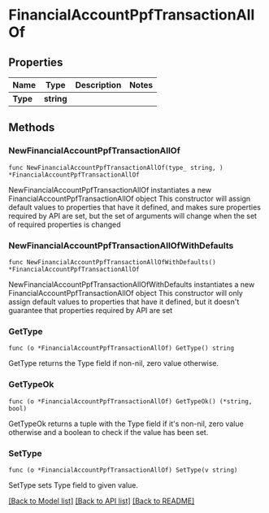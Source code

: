 # FinancialAccountPpfTransactionAllOf

## Properties

Name | Type | Description | Notes
------------ | ------------- | ------------- | -------------
**Type** | **string** |  | 

## Methods

### NewFinancialAccountPpfTransactionAllOf

`func NewFinancialAccountPpfTransactionAllOf(type_ string, ) *FinancialAccountPpfTransactionAllOf`

NewFinancialAccountPpfTransactionAllOf instantiates a new FinancialAccountPpfTransactionAllOf object
This constructor will assign default values to properties that have it defined,
and makes sure properties required by API are set, but the set of arguments
will change when the set of required properties is changed

### NewFinancialAccountPpfTransactionAllOfWithDefaults

`func NewFinancialAccountPpfTransactionAllOfWithDefaults() *FinancialAccountPpfTransactionAllOf`

NewFinancialAccountPpfTransactionAllOfWithDefaults instantiates a new FinancialAccountPpfTransactionAllOf object
This constructor will only assign default values to properties that have it defined,
but it doesn't guarantee that properties required by API are set

### GetType

`func (o *FinancialAccountPpfTransactionAllOf) GetType() string`

GetType returns the Type field if non-nil, zero value otherwise.

### GetTypeOk

`func (o *FinancialAccountPpfTransactionAllOf) GetTypeOk() (*string, bool)`

GetTypeOk returns a tuple with the Type field if it's non-nil, zero value otherwise
and a boolean to check if the value has been set.

### SetType

`func (o *FinancialAccountPpfTransactionAllOf) SetType(v string)`

SetType sets Type field to given value.



[[Back to Model list]](../README.md#documentation-for-models) [[Back to API list]](../README.md#documentation-for-api-endpoints) [[Back to README]](../README.md)


